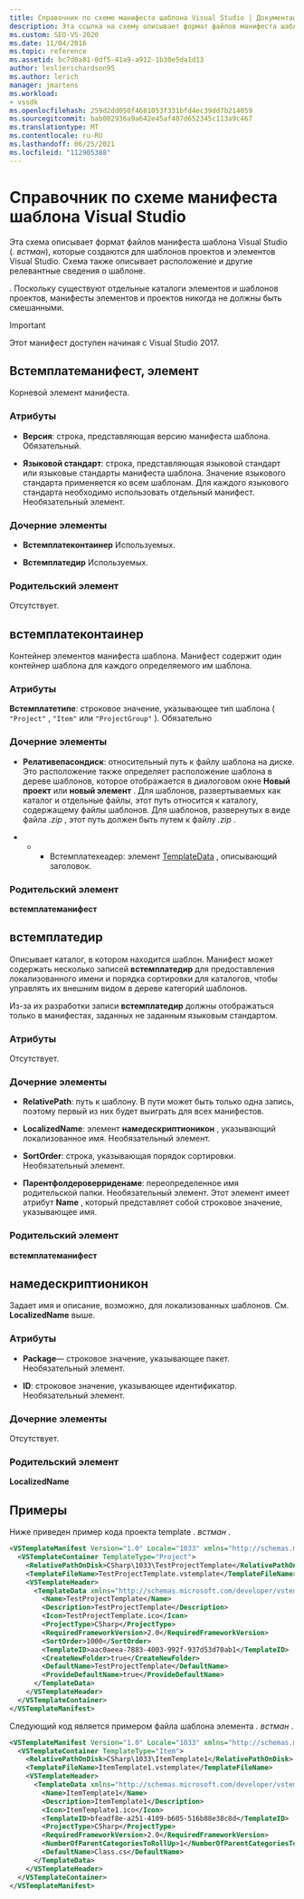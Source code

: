 ```yaml
---
title: Справочник по схеме манифеста шаблона Visual Studio | Документация Майкрософт
description: Эта ссылка на схему описывает формат файлов манифеста шаблона Visual Studio, созданных для шаблонов проектов и элементов Visual Studio.
ms.custom: SEO-VS-2020
ms.date: 11/04/2016
ms.topic: reference
ms.assetid: bc7d0a81-0df5-41a9-a912-1b30e5da1d13
author: leslierichardson95
ms.author: lerich
manager: jmartens
ms.workload:
- vssdk
ms.openlocfilehash: 259d2dd050f4681053f331bfd4ec39dd7b214059
ms.sourcegitcommit: bab002936a9a642e45af407d652345c113a9c467
ms.translationtype: MT
ms.contentlocale: ru-RU
ms.lasthandoff: 06/25/2021
ms.locfileid: "112905388"
---
```

# <a name="visual-studio-template-manifest-schema-reference"></a>Справочник по схеме манифеста шаблона Visual Studio
Эта схема описывает формат файлов манифеста шаблона Visual Studio (*. встман*), которые создаются для шаблонов проектов и элементов Visual Studio. Схема также описывает расположение и другие релевантные сведения о шаблоне.

 . Поскольку существуют отдельные каталоги элементов и шаблонов проектов, манифесты элементов и проектов никогда не должны быть смешанными.

> [!IMPORTANT]
> Этот манифест доступен начиная с Visual Studio 2017.

## <a name="vstemplatemanifest-element"></a>Встемплатеманифест, элемент
 Корневой элемент манифеста.

### <a name="attributes"></a>Атрибуты

- **Версия**: строка, представляющая версию манифеста шаблона. Обязательный.

- **Языковой стандарт**: строка, представляющая языковой стандарт или языковые стандарты манифеста шаблона. Значение языкового стандарта применяется ко всем шаблонам. Для каждого языкового стандарта необходимо использовать отдельный манифест. Необязательный элемент.

### <a name="child-elements"></a>Дочерние элементы

- **Встемплатеконтаинер** Используемых.

- **Встемплатедир** Используемых.

### <a name="parent-element"></a>Родительский элемент
 Отсутствует.

## <a name="vstemplatecontainer"></a>встемплатеконтаинер
 Контейнер элементов манифеста шаблона. Манифест содержит один контейнер шаблона для каждого определяемого им шаблона.

### <a name="attributes"></a>Атрибуты
 **Встемплатетипе**: строковое значение, указывающее тип шаблона ( `"Project"` , `"Item"` или `"ProjectGroup"` ). Обязательно

### <a name="child-elements"></a>Дочерние элементы

- **Релативепасондиск**: относительный путь к файлу шаблона на диске. Это расположение также определяет расположение шаблона в дереве шаблонов, которое отображается в диалоговом окне **Новый проект** или **новый элемент** . Для шаблонов, развертываемых как каталог и отдельные файлы, этот путь относится к каталогу, содержащему файлы шаблонов. Для шаблонов, развернутых в виде файла *.zip* , этот путь должен быть путем к файлу *.zip* .

- * * Встемплатехеадер: элемент [TemplateData](../extensibility/templatedata-element-visual-studio-templates.md) , описывающий заголовок.

### <a name="parent-element"></a>Родительский элемент
 **встемплатеманифест**

## <a name="vstemplatedir"></a>встемплатедир
 Описывает каталог, в котором находится шаблон. Манифест может содержать несколько записей **встемплатедир** для предоставления локализованного имени и порядка сортировки для каталогов, чтобы управлять их внешним видом в дереве категорий шаблонов.

 Из-за их разработки записи **встемплатедир** должны отображаться только в манифестах, заданных не заданным языковым стандартом.

### <a name="attributes"></a>Атрибуты
 Отсутствует.

### <a name="child-elements"></a>Дочерние элементы

- **RelativePath**: путь к шаблону. В пути может быть только одна запись, поэтому первый из них будет выиграть для всех манифестов.

- **LocalizedName**: элемент **намедескриптионикон** , указывающий локализованное имя. Необязательный элемент.

- **SortOrder**: строка, указывающая порядок сортировки. Необязательный элемент.

- **Парентфолдероверриденаме**: переопределенное имя родительской папки. Необязательный элемент. Этот элемент имеет атрибут **Name** , который представляет собой строковое значение, указывающее имя.

### <a name="parent-element"></a>Родительский элемент
 **встемплатеманифест**

## <a name="namedescriptionicon"></a>намедескриптионикон
 Задает имя и описание, возможно, для локализованных шаблонов. См. **LocalizedName** выше.

### <a name="attributes"></a>Атрибуты

- **Package**— строковое значение, указывающее пакет. Необязательный элемент.

- **ID**: строковое значение, указывающее идентификатор. Необязательный элемент.

### <a name="child-elements"></a>Дочерние элементы
 Отсутствует.

### <a name="parent-element"></a>Родительский элемент
 **LocalizedName**

## <a name="examples"></a>Примеры
 Ниже приведен пример кода проекта template *. встман* .

```xml
<VSTemplateManifest Version="1.0" Locale="1033" xmlns="http://schemas.microsoft.com/developer/vstemplatemanifest/2015">
  <VSTemplateContainer TemplateType="Project">
    <RelativePathOnDisk>CSharp\1033\TestProjectTemplate</RelativePathOnDisk>
    <TemplateFileName>TestProjectTemplate.vstemplate</TemplateFileName>
    <VSTemplateHeader>
      <TemplateData xmlns="http://schemas.microsoft.com/developer/vstemplate/2005">
        <Name>TestProjectTemplate</Name>
        <Description>TestProjectTemplate</Description>
        <Icon>TestProjectTemplate.ico</Icon>
        <ProjectType>CSharp</ProjectType>
        <RequiredFrameworkVersion>2.0</RequiredFrameworkVersion>
        <SortOrder>1000</SortOrder>
        <TemplateID>aac0aeea-7883-4003-992f-937d53d70ab1</TemplateID>
        <CreateNewFolder>true</CreateNewFolder>
        <DefaultName>TestProjectTemplate</DefaultName>
        <ProvideDefaultName>true</ProvideDefaultName>
      </TemplateData>
    </VSTemplateHeader>
  </VSTemplateContainer>
</VSTemplateManifest>

```

 Следующий код является примером файла шаблона элемента *. встман* .

```xml
<VSTemplateManifest Version="1.0" Locale="1033" xmlns="http://schemas.microsoft.com/developer/vstemplatemanifest/2015">
  <VSTemplateContainer TemplateType="Item">
    <RelativePathOnDisk>CSharp\1033\ItemTemplate1</RelativePathOnDisk>
    <TemplateFileName>ItemTemplate1.vstemplate</TemplateFileName>
    <VSTemplateHeader>
      <TemplateData xmlns="http://schemas.microsoft.com/developer/vstemplate/2005">
        <Name>ItemTemplate1</Name>
        <Description>ItemTemplate1</Description>
        <Icon>ItemTemplate1.ico</Icon>
        <TemplateID>bfeadf8e-a251-4109-b605-516b88e38c8d</TemplateID>
        <ProjectType>CSharp</ProjectType>
        <RequiredFrameworkVersion>2.0</RequiredFrameworkVersion>
        <NumberOfParentCategoriesToRollUp>1</NumberOfParentCategoriesToRollUp>
        <DefaultName>Class.cs</DefaultName>
      </TemplateData>
    </VSTemplateHeader>
  </VSTemplateContainer>
</VSTemplateManifest>

```
